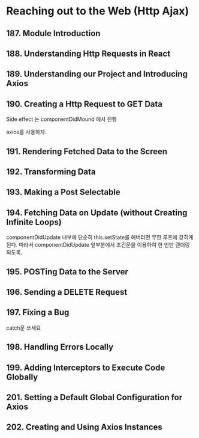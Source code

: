 # Reaching out to the Web (Http  Ajax)

##  187. Module Introduction 

##  188. Understanding Http Requests in React 

##  189. Understanding our Project and Introducing Axios 

## 190. Creating a Http Request to GET Data

Side effect 는 componentDidMound 에서 진행

axios를 사용하자.

##  191. Rendering Fetched Data to the Screen 

##  192. Transforming Data

 ##  193. Making a Post Selectable 

##  194. Fetching Data on Update (without Creating Infinite Loops) 
componentDidUpdate 내부에 단순히 this.setState를 해버리면 무한 루프에 갇히게 된다. 따라서 componentDidUpdate 앞부분에서 조건문을 이용하여 한 번만 렌더링 되도록.

##  195. POSTing Data to the Server 

##  196. Sending a DELETE Request 

##  197. Fixing a Bug 

catch문 쓰세요

## 198. Handling Errors Locally 

## 199. Adding Interceptors to Execute Code Globally 
## 201. Setting a Default Global Configuration for Axios 
## 202. Creating and Using Axios Instances 